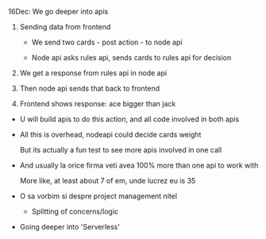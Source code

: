 16Dec:
We go deeper into apis

1. Sending data from frontend

	- We send two cards - post action - to node api

	- Node api asks rules api, sends cards to rules api for decision
2. We get a response from rules api in node api

3. Then node api sends that back to frontend

4. Frontend shows response: ace bigger than jack


- U will build apis to do this action,  and all code involved in both apis

- All this is overhead, nodeapi could decide cards weight

  But its actually a fun test to see more apis involved in one call

- And usually la orice firma veti avea 100% more than one api to work with

  More like, at least about 7 of em, unde lucrez eu is 35

- O sa vorbim si despre project management nitel
	- Splitting of concerns/logic

- Going deeper into 'Serverless'
